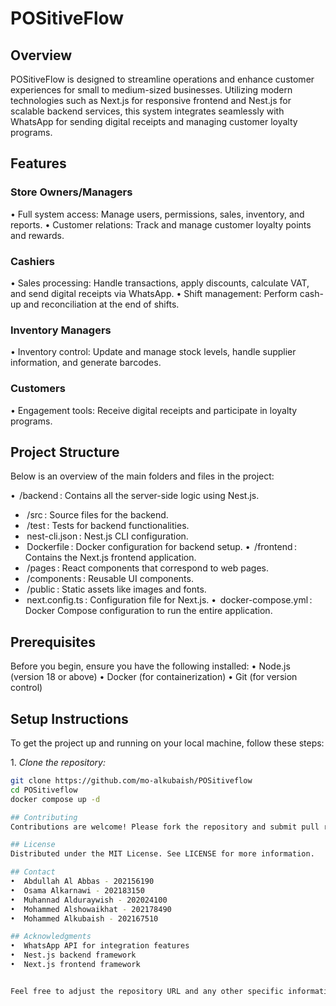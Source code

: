 # POSitiveFlow

## Overview

POSitiveFlow is designed to streamline operations and enhance customer experiences for small to medium-sized businesses. Utilizing modern technologies such as Next.js for responsive frontend and Nest.js for scalable backend services, this system integrates seamlessly with WhatsApp for sending digital receipts and managing customer loyalty programs.

## Features

### Store Owners/Managers
•⁠  ⁠Full system access: Manage users, permissions, sales, inventory, and reports.
•⁠  ⁠Customer relations: Track and manage customer loyalty points and rewards.

### Cashiers
•⁠  ⁠Sales processing: Handle transactions, apply discounts, calculate VAT, and send digital receipts via WhatsApp.
•⁠  ⁠Shift management: Perform cash-up and reconciliation at the end of shifts.

### Inventory Managers
•⁠  ⁠Inventory control: Update and manage stock levels, handle supplier information, and generate barcodes.

### Customers
•⁠  ⁠Engagement tools: Receive digital receipts and participate in loyalty programs.

## Project Structure

Below is an overview of the main folders and files in the project:

•⁠  ⁠⁠ /backend ⁠: Contains all the server-side logic using Nest.js.
  - ⁠ /src ⁠: Source files for the backend.
  - ⁠ /test ⁠: Tests for backend functionalities.
  - ⁠ nest-cli.json ⁠: Nest.js CLI configuration.
  - ⁠ Dockerfile ⁠: Docker configuration for backend setup.
•⁠  ⁠⁠ /frontend ⁠: Contains the Next.js frontend application.
  - ⁠ /pages ⁠: React components that correspond to web pages.
  - ⁠ /components ⁠: Reusable UI components.
  - ⁠ /public ⁠: Static assets like images and fonts.
  - ⁠ next.config.ts ⁠: Configuration file for Next.js.
•⁠  ⁠⁠ docker-compose.yml ⁠: Docker Compose configuration to run the entire application.

## Prerequisites

Before you begin, ensure you have the following installed:
•⁠  ⁠Node.js (version 18 or above)
•⁠  ⁠Docker (for containerization)
•⁠  ⁠Git (for version control)

## Setup Instructions

To get the project up and running on your local machine, follow these steps:

1.⁠ ⁠*Clone the repository:*

   ```bash
   git clone https://github.com/mo-alkubaish/POSitiveflow
   cd POSitiveflow
   docker compose up -d

## Contributing
Contributions are welcome! Please fork the repository and submit pull requests to the develop branch.

## License
Distributed under the MIT License. See LICENSE for more information.

## Contact
•⁠  ⁠Abdullah Al Abbas - 202156190
•⁠  ⁠Osama Alkarnawi - 202183150
•⁠  ⁠Muhannad Alduraywish - 202024100
•⁠  ⁠Mohammed Alshowaikhat - 202178490
•⁠  ⁠Mohammed Alkubaish - 202167510

## Acknowledgments
•⁠  ⁠WhatsApp API for integration features
•⁠  ⁠Nest.js backend framework
•⁠  ⁠Next.js frontend framework


Feel free to adjust the repository URL and any other specific information to suit your actual setup.

